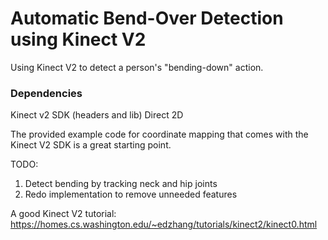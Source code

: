 # Automatic Bend-Over Detection using Kinect V2
Using Kinect V2 to detect a person's "bending-down" action.

### Dependencies
Kinect v2 SDK (headers and lib)
Direct 2D 

The provided example code for coordinate mapping that comes with the Kinect V2 SDK is a great starting point.

TODO: 
  1. Detect bending by tracking neck and hip joints
  2. Redo implementation to remove unneeded features



A good Kinect V2 tutorial: https://homes.cs.washington.edu/~edzhang/tutorials/kinect2/kinect0.html
